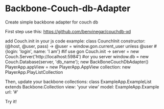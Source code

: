 Backbone-Couch-db-Adapter
=========================

Create simple backbone adapter for couch db

First step use this:
https://github.com/benvinegar/couchdb-xd

add Couch.init in your js code
example:
class CounchInit
  constructor: (@host, @user, pass) ->
    @user = window.gon.current_user unless @user #{login: 'login', name: 'I am'} #if use gon
    Couch.init ->
      server = new Couch.Server('http://localhost:5984') #or you server
      window.db = new Couch.Database(server, 'db_name');
      new BackBoneCouchDbAdapter()
      PlayerApp.appView = new PlayerApp.AppView collection: new PlayerApp.PlayListCollection

Then, update your backbone collections:
class ExampleApp.ExampleList extends Backbone.Collection
  view: 'your view'
  model: ExampleApp.Example
  url: '#'

Try it!